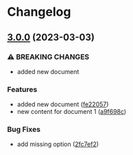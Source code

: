 # Changelog

## [3.0.0](https://github.com/sveggiani/automatic-changelog-generation-poc/compare/v2.0.0...v3.0.0) (2023-03-03)


### ⚠ BREAKING CHANGES

* added new document

### Features

* added new document ([fe22057](https://github.com/sveggiani/automatic-changelog-generation-poc/commit/fe22057c3bd90d0011f22192520d5b9893c1d262))
* new content for document 1 ([a9f698c](https://github.com/sveggiani/automatic-changelog-generation-poc/commit/a9f698c7b26e2ad2a657c2d62764d68bf8e06292))


### Bug Fixes

* add missing option ([2fc7ef2](https://github.com/sveggiani/automatic-changelog-generation-poc/commit/2fc7ef241e884ac535deafbb52ec0056d9c0a57b))

